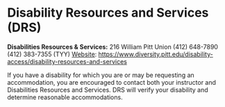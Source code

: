 # Disability Resources and Services (DRS)

**Disabilities Resources & Services:**
216 William Pitt Union
(412) 648-7890
(412) 383-7355 (TYY)
[Website](https://www.diversity.pitt.edu/disability-access/disability-resources-and-services): https://www.diversity.pitt.edu/disability-access/disability-resources-and-services

If you have a disability for which you are or may be requesting an accommodation, you are encouraged to contact both your instructor and Disabilities Resources and Services. DRS will verify your disability and determine reasonable accommodations.

